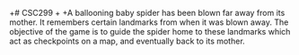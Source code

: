 +# CSC299
+
+A ballooning baby spider has been blown far away from its mother. It remembers certain landmarks from when it was blown away. The objective of the game is to guide the spider home to these landmarks which act as checkpoints on a map, and eventually back to its mother. 
